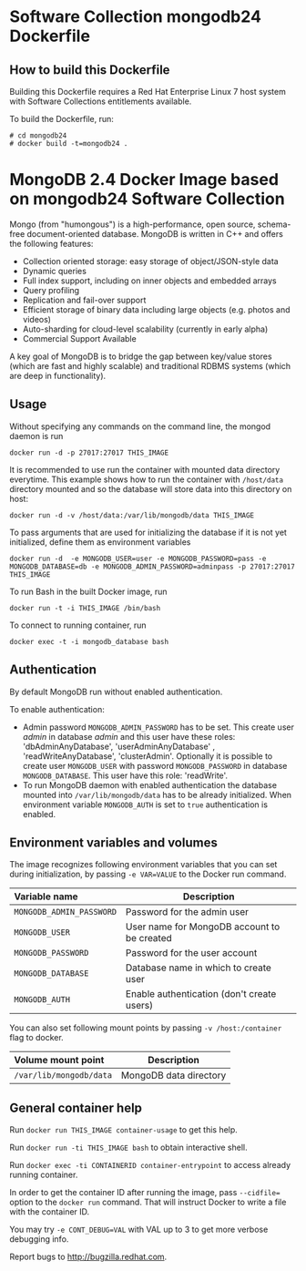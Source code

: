 Software Collection mongodb24 Dockerfile
========================================

How to build this Dockerfile
----------------------------

Building this Dockerfile requires a Red Hat Enterprise Linux 7 host
system with Software Collections entitlements available.

To build the Dockerfile, run:

```
# cd mongodb24
# docker build -t=mongodb24 .
```


MongoDB 2.4 Docker Image based on mongodb24 Software Collection
===============================================================

Mongo (from "humongous") is a high-performance, open source, schema-free
document-oriented database. MongoDB is written in C++ and offers the following
features:
* Collection oriented storage: easy storage of object/JSON-style data
* Dynamic queries
* Full index support, including on inner objects and embedded arrays
* Query profiling
* Replication and fail-over support
* Efficient storage of binary data including large objects (e.g. photos
  and videos)
* Auto-sharding for cloud-level scalability (currently in early alpha)
* Commercial Support Available

A key goal of MongoDB is to bridge the gap between key/value stores (which are
fast and highly scalable) and traditional RDBMS systems (which are deep in
functionality).

Usage
-----

Without specifying any commands on the command line, the mongod daemon is run

```
docker run -d -p 27017:27017 THIS_IMAGE
```

It is recommended to use run the container with mounted data directory everytime.
This example shows how to run the container with `/host/data` directory mounted
and so the database will store data into this directory on host:

```
docker run -d -v /host/data:/var/lib/mongodb/data THIS_IMAGE
```

To pass arguments that are used for initializing the database if it is not yet initialized, define them as environment variables

```
docker run -d  -e MONGODB_USER=user -e MONGODB_PASSWORD=pass -e MONGODB_DATABASE=db -e MONGODB_ADMIN_PASSWORD=adminpass -p 27017:27017 THIS_IMAGE
```

To run Bash in the built Docker image, run

```
docker run -t -i THIS_IMAGE /bin/bash
```

To connect to running container, run

```
docker exec -t -i mongodb_database bash
```

Authentication
--------------

By default MongoDB run without enabled authentication.

To enable authentication:
* Admin password `MONGODB_ADMIN_PASSWORD` has to be set. This create user *admin* in database *admin* and this user have these roles: 'dbAdminAnyDatabase', 'userAdminAnyDatabase' , 'readWriteAnyDatabase', 'clusterAdmin'. Optionally it is possible to create user `MONGODB_USER` with password `MONGODB_PASSWORD` in database `MONGODB_DATABASE`. This user have this role: 'readWrite'.
* To run MongoDB daemon with enabled authentication the database mounted into `/var/lib/mongodb/data` has to be already initialized. When environment variable `MONGODB_AUTH` is set to `true` authentication is enabled.

Environment variables and volumes
---------------------------------

The image recognizes following environment variables that you can set during
initialization, by passing `-e VAR=VALUE` to the Docker run command.

|    Variable name          |    Description                              |
| :------------------------ | ------------------------------------------- |
|  `MONGODB_ADMIN_PASSWORD` | Password for the admin user                 |
|  `MONGODB_USER`           | User name for MongoDB account to be created |
|  `MONGODB_PASSWORD`       | Password for the user account               |
|  `MONGODB_DATABASE`       | Database name in which to create user       |
|  `MONGODB_AUTH`           | Enable authentication (don't create users)  |


You can also set following mount points by passing `-v /host:/container` flag to docker.

|  Volume mount point      | Description            |
| :----------------------- | ---------------------- |
|  `/var/lib/mongodb/data` | MongoDB data directory |


General container help
----------------------

Run `docker run THIS_IMAGE container-usage` to get this help.

Run `docker run -ti THIS_IMAGE bash` to obtain interactive shell.

Run `docker exec -ti CONTAINERID container-entrypoint` to access already running container.

In order to get the container ID after running the image, pass `--cidfile=`
option to the `docker run` command. That will instruct Docker to write
a file with the container ID.

You may try `-e CONT_DEBUG=VAL` with VAL up to 3 to get more verbose debugging
info.


Report bugs to <http://bugzilla.redhat.com>.





